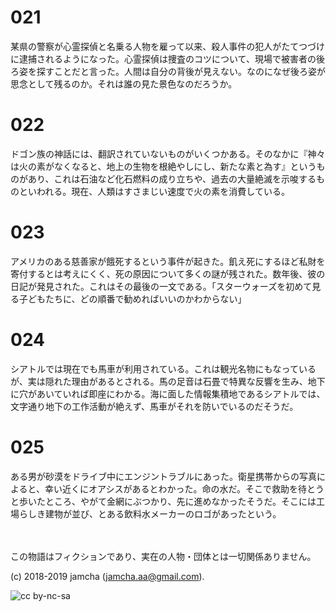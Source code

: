 

# 021

某県の警察が心霊探偵と名乗る人物を雇って以来、殺人事件の犯人がたてつづけに逮捕されるようになった。心霊探偵は捜査のコツについて、現場で被害者の後ろ姿を探すことだと言った。人間は自分の背後が見えない。なのになぜ後ろ姿が思念として残るのか。それは誰の見た景色なのだろうか。  


# 022

ドゴン族の神話には、翻訳されていないものがいくつかある。そのなかに『神々は火の素がなくなると、地上の生物を根絶やしにし、新たな素と為す』というものがあり、これは石油など化石燃料の成り立ちや、過去の大量絶滅を示唆するものといわれる。現在、人類はすさまじい速度で火の素を消費している。  


# 023

アメリカのある慈善家が餓死するという事件が起きた。飢え死にするほど私財を寄付するとは考えにくく、死の原因について多くの謎が残された。数年後、彼の日記が発見された。これはその最後の一文である。「スターウォーズを初めて見る子どもたちに、どの順番で勧めればいいのかわからない」  


# 024

シアトルでは現在でも馬車が利用されている。これは観光名物にもなっているが、実は隠れた理由があるとされる。馬の足音は石畳で特異な反響を生み、地下に穴があいていれば即座にわかる。海に面した情報集積地であるシアトルでは、文字通り地下の工作活動が絶えず、馬車がそれを防いでいるのだそうだ。  


# 025

ある男が砂漠をドライブ中にエンジントラブルにあった。衛星携帯からの写真によると、幸い近くにオアシスがあるとわかった。命の水だ。そこで救助を待とうと歩いたところ、やがて金網にぶつかり、先に進めなかったそうだ。そこには工場らしき建物が並び、とある飲料水メーカーのロゴがあったという。  

<br>  
<br>  
この物語はフィクションであり、実在の人物・団体とは一切関係ありません。  

(c) 2018-2019 jamcha (jamcha.aa@gmail.com).  

![cc by-nc-sa](https://i.creativecommons.org/l/by-nc-sa/4.0/88x31.png)  

